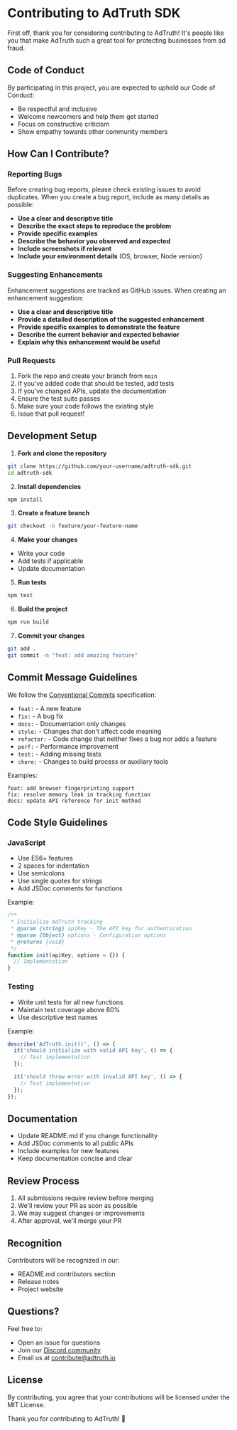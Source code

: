 # Contributing to AdTruth SDK

First off, thank you for considering contributing to AdTruth! It's people like you that make AdTruth such a great tool for protecting businesses from ad fraud.

## Code of Conduct

By participating in this project, you are expected to uphold our Code of Conduct:

- Be respectful and inclusive
- Welcome newcomers and help them get started
- Focus on constructive criticism
- Show empathy towards other community members

## How Can I Contribute?

### Reporting Bugs

Before creating bug reports, please check existing issues to avoid duplicates. When you create a bug report, include as many details as possible:

- **Use a clear and descriptive title**
- **Describe the exact steps to reproduce the problem**
- **Provide specific examples**
- **Describe the behavior you observed and expected**
- **Include screenshots if relevant**
- **Include your environment details** (OS, browser, Node version)

### Suggesting Enhancements

Enhancement suggestions are tracked as GitHub issues. When creating an enhancement suggestion:

- **Use a clear and descriptive title**
- **Provide a detailed description of the suggested enhancement**
- **Provide specific examples to demonstrate the feature**
- **Describe the current behavior and expected behavior**
- **Explain why this enhancement would be useful**

### Pull Requests

1. Fork the repo and create your branch from `main`
2. If you've added code that should be tested, add tests
3. If you've changed APIs, update the documentation
4. Ensure the test suite passes
5. Make sure your code follows the existing style
6. Issue that pull request!

## Development Setup

1. **Fork and clone the repository**
```bash
git clone https://github.com/your-username/adtruth-sdk.git
cd adtruth-sdk
```

2. **Install dependencies**
```bash
npm install
```

3. **Create a feature branch**
```bash
git checkout -b feature/your-feature-name
```

4. **Make your changes**
- Write your code
- Add tests if applicable
- Update documentation

5. **Run tests**
```bash
npm test
```

6. **Build the project**
```bash
npm run build
```

7. **Commit your changes**
```bash
git add .
git commit -m "feat: add amazing feature"
```

## Commit Message Guidelines

We follow the [Conventional Commits](https://www.conventionalcommits.org/) specification:

- `feat:` - A new feature
- `fix:` - A bug fix
- `docs:` - Documentation only changes
- `style:` - Changes that don't affect code meaning
- `refactor:` - Code change that neither fixes a bug nor adds a feature
- `perf:` - Performance improvement
- `test:` - Adding missing tests
- `chore:` - Changes to build process or auxiliary tools

Examples:
```
feat: add browser fingerprinting support
fix: resolve memory leak in tracking function
docs: update API reference for init method
```

## Code Style Guidelines

### JavaScript

- Use ES6+ features
- 2 spaces for indentation
- Use semicolons
- Use single quotes for strings
- Add JSDoc comments for functions

Example:
```javascript
/**
 * Initialize AdTruth tracking
 * @param {string} apiKey - The API key for authentication
 * @param {Object} options - Configuration options
 * @returns {void}
 */
function init(apiKey, options = {}) {
  // Implementation
}
```

### Testing

- Write unit tests for all new functions
- Maintain test coverage above 80%
- Use descriptive test names

Example:
```javascript
describe('AdTruth.init()', () => {
  it('should initialize with valid API key', () => {
    // Test implementation
  });

  it('should throw error with invalid API key', () => {
    // Test implementation
  });
});
```

## Documentation

- Update README.md if you change functionality
- Add JSDoc comments to all public APIs
- Include examples for new features
- Keep documentation concise and clear

## Review Process

1. All submissions require review before merging
2. We'll review your PR as soon as possible
3. We may suggest changes or improvements
4. After approval, we'll merge your PR

## Recognition

Contributors will be recognized in our:
- README.md contributors section
- Release notes
- Project website

## Questions?

Feel free to:
- Open an issue for questions
- Join our [Discord community](https://discord.gg/adtruth)
- Email us at contribute@adtruth.io

## License

By contributing, you agree that your contributions will be licensed under the MIT License.

Thank you for contributing to AdTruth! 🎉